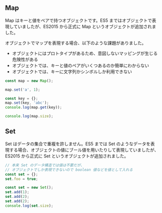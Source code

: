 ## Map

Map はキーと値をペアで持つオブジェクトです。ES5 まではオブジェクトで表現していましたが、ES2015 から正式に Map というオブジェクトが追加されました。

オブジェクトでマップを表現する場合、以下のような課題がありました。

- オブジェクトにはプロトタイプがあるため、意図しないマッピングが生じる危険性がある
- オブジェクトでは、キーと値のペアがいくつあるのか簡単にわからない
- オブジェクトでは、キーに文字列かシンボルしか利用できない

```javascript
const map = new Map();

map.set('a', 1);

const key = {};
map.set(key, 'abc');
console.log(map.get(key));

console.log(map.size);
```

## Set

Set はデータの集合で重複を許しません。ES5 までは Set のようなデータを表現する場合、オブジェクトの値にブール値を用いたりして表現していましたが、ES2015 から正式に Set というオブジェクトが追加されました。

```javascript
// 本来 Set のデータ構造では値は不要だが、
// オブジェクトでしか表現できないので boolean 値などを値として入れる
const set = {};
set.foo = true;
```

```javascript
const set = new Set();
set.add(1);
set.add(2);
set.add(2);
console.log(set.size);
```
